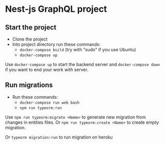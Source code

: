# Nest-js GraphQL project

## Start the project

- Clone the project
- Into project directory run these commands:
  - `docker-compose build` (try with "sudo" if you use Ubuntu)
  - `docker-compose up`

Use `docker-compose up` to start the backend server and `docker-compose down` if you want to end your work with server.

## Run migrations

- Run these commands:
  - `docker-compose run web bash`
  - `npm run typeorm:run`

Use `npm run typeorm:migrate <Name>` to generate new migration from changes in entities files.
Or `npm run typeorm:create <Name>` to create empty migration.

Or `typeorm migration:run` to run migration on heroku